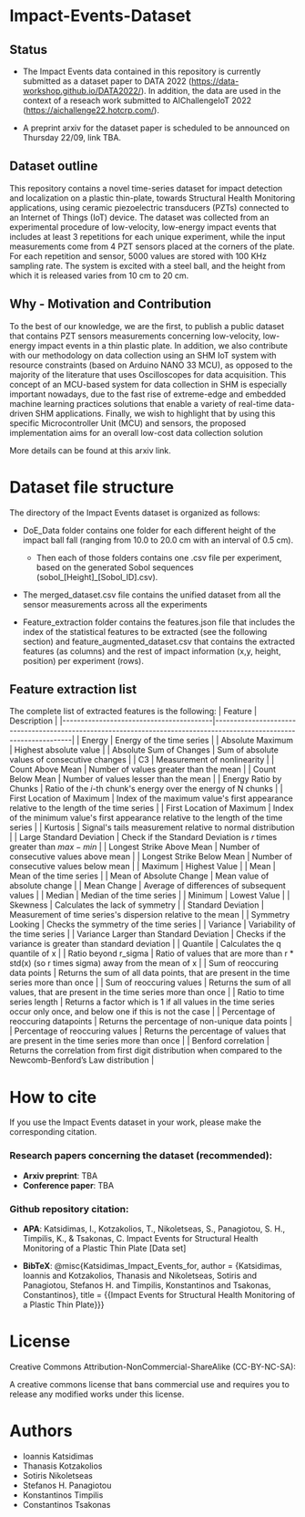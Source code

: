 # Impact-Events-Dataset

## Status

- The Impact Events data contained in this repository is currently submitted as a dataset paper to DATA 2022 (https://data-workshop.github.io/DATA2022/). In addition, the data are used in the context of a reseach work submitted to AIChallengeIoT 2022 (https://aichallenge22.hotcrp.com/).

- A preprint arxiv for the dataset paper is scheduled to be announced on Thursday 22/09, link TBA.

## Dataset outline
This repository contains a novel time-series dataset for impact detection and localization on a plastic thin-plate, towards Structural Health Monitoring applications, using ceramic piezoelectric transducers (PZTs) connected to an Internet of Things (IoT) device. The dataset was collected from an experimental procedure of low-velocity, low-energy impact events that includes at least 3 repetitions for each unique experiment, while the input measurements come from 4 PZT sensors placed at the corners of the plate. For each repetition and sensor, 5000 values are stored with 100 KHz sampling rate. The system is excited with a steel ball, and the height from which it is released varies from 10 cm to 20 cm.



## Why - Motivation and Contribution
To the best of our knowledge, we are the first, to publish a public dataset that contains PZT sensors measurements concerning low-velocity, low-energy impact events in a
thin plastic plate. In addition, we also contribute with our methodology on data collection using an SHM IoT system with resource constraints (based on Arduino NANO 33 MCU), as opposed to the majority of the literature that uses Oscilloscopes for data acquisition. This concept of an MCU-based system for data collection
in SHM is especially important nowadays, due to the fast rise of extreme-edge and embedded machine learning practices solutions
that enable a variety of real-time data-driven SHM applications. Finally, we wish to highlight that by using this specific Microcontroller Unit (MCU) and sensors, the proposed implementation aims for an overall low-cost data collection solution

More details can be found at this arxiv link.

# Dataset file structure
The directory of the Impact Events dataset is organized as follows:

- DoE_Data folder contains one folder for each different height of the impact ball fall (ranging from 10.0 to 20.0 cm with an interval of 0.5 cm). 
  - Then each of those folders contains one .csv file per experiment, based on the generated Sobol sequences (sobol_[Height]_[Sobol_ID].csv).
  
- The merged_dataset.csv file contains the unified dataset from all the sensor measurements across all the experiments
  
- Feature_extraction folder contains the features.json file that includes the index of the statistical features to be extracted (see the following section) and feature_augmented_dataset.csv that contains the extracted features (as columns) and the rest of impact information (x,y, height, position) per experiment (rows). 


## Feature extraction list
The complete list of extracted features is the following:
| Feature                                 | Description                                                                                                         |
|-----------------------------------------|---------------------------------------------------------------------------------------------------------------------|
| Energy                                  | Energy of the time series                                                                                           |
| Absolute Maximum                        | Highest absolute value                                                                                              |
| Absolute Sum of Changes                 | Sum of absolute values of consecutive changes                                                                       |
| C3                                      | Measurement of nonlinearity                                                                                         |
| Count Above Mean                        | Number of values greater than the mean                                                                              |
| Count Below Mean                        | Number of values lesser than the mean                                                                               |
| Energy Ratio by Chunks                  | Ratio of the $i$-th chunk's energy over the energy of N chunks                                                      |
| First Location of Maximum               | Index of the maximum value's first appearance relative to the length of the time series                             |
| First Location of Maximum               | Index of the minimum value's first appearance relative to the length of the time series                             |
| Kurtosis                                | Signal's tails measurement relative to normal distribution                                                          |
| Large Standard Deviation                | Check if the Standard Deviation is $r$ times greater than $max - min$                                               |
| Longest Strike Above Mean               | Number of consecutive values above mean                                                                             |
| Longest Strike Below Mean               | Number of consecutive values below mean                                                                             |
| Maximum                                 | Highest Value                                                                                                       |
| Mean                                    | Mean of the time series                                                                                             |
| Mean of Absolute Change                 | Mean value of absolute change                                                                                       |
| Mean Change                             | Average of differences of subsequent values                                                                         |
| Median                                  | Median of the time series                                                                                           |
| Minimum                                 | Lowest Value                                                                                                        |
| Skewness                                | Calculates the lack of symmetry                                                                                     |
| Standard Deviation                      | Measurement of time series's dispersion relative to the mean                                                        |
| Symmetry Looking                        | Checks the symmetry of the time series                                                                              |
| Variance                                | Variability of the time series                                                                                      |
| Variance Larger than Standard Deviation | Checks if the variance is greater than standard deviation                                                           |
| Quantile                                | Calculates the q quantile of x                                                                                      |
| Ratio beyond r\_sigma                   | Ratio of values that are more than r * std(x) (so r times sigma) away from the mean of x                            |
| Sum of reoccuring data points           | Returns the sum of all data points, that are present in the time series more than once                              |
| Sum of reoccuring values                | Returns the sum of all values, that are present in the time series more than once                                   |
| Ratio to time series length             | Returns a factor which is 1 if all values in the time series occur only once, and below one if this is not the case |
| Percentage of reoccuring datapoints     | Returns the percentage of non-unique data points                                                                    |
| Percentage of reoccuring values         | Returns the percentage of values that are present in the time series more than once                                 |
| Benford correlation                     | Returns the correlation from first digit distribution when compared to the Newcomb-Benford’s Law distribution       |


# How to cite
If you use the Impact Events dataset in your work, please make the corresponding citation.

### Research papers concerning the dataset (recommended):

- **Arxiv preprint**: TBA
- **Conference paper**: TBA


### Github repository citation:

- **APA**: Katsidimas, I., Kotzakolios, T., Nikoletseas, S., Panagiotou, S. H., Timpilis, K., & Tsakonas, C. Impact Events for Structural Health Monitoring of a Plastic Thin Plate [Data set]

- **BibTeX**: @misc{Katsidimas_Impact_Events_for,
author = {Katsidimas, Ioannis and Kotzakolios, Thanasis and Nikoletseas, Sotiris and Panagiotou, Stefanos H. and Timpilis, Konstantinos and Tsakonas, Constantinos},
title = {{Impact Events for Structural Health Monitoring of a Plastic Thin Plate}}}

# License

Creative Commons Attribution-NonCommercial-ShareAlike (CC-BY-NC-SA):

A creative commons license that bans commercial use and requires you to release any modified works under this license.

# Authors

- Ioannis Katsidimas
- Thanasis Kotzakolios
- Sotiris Nikoletseas
- Stefanos H. Panagiotou
- Konstantinos Timpilis
- Constantinos Tsakonas

